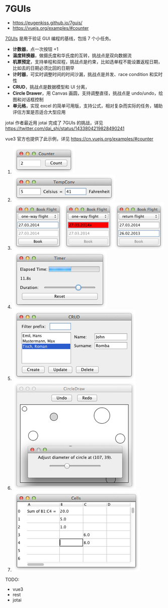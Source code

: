 # 7GUIs

- https://eugenkiss.github.io/7guis/
- https://vuejs.org/examples/#counter

[7GUIs](https://eugenkiss.github.io/7guis/) 是用于验证 GUI 编程的基线，包括 7 个小任务。

- **计数器**，点一次按钮 +1
- **温度转换器**，做摄氏度和华氏度的互转，挑战点是双向数据流
- **机票预定**，支持单程和双程，挑战点是约束，比如选单程不能设置返程日期，比如去的日期必须比回的日期早
- **计时器**，可实时调整时间的时间沙漏，挑战点是并发、race condition 和实时性
- **CRUD**，挑战点是数据模型和 UI 分离，
- **Circle Drawer**，用 Canvas 画圆，支持调整直径，挑战点是 undo/undo，绘图和对话框控制
- **单元格**，实现 excel 的简单可用版，支持公式，相对复杂而实际的任务，辅助评估方案是否适合大型应用

jotai 作者最近用 jotai 完成了 7GUIs 的挑战，详见 https://twitter.com/dai_shi/status/1433804219828490241

vue3 官方也提供了此示例，详见 https://cn.vuejs.org/examples/#counter

1. ![counter](./img/counter.png)
2. ![Temperature Converter](./img/tempconv.png)
3. ![Flight Booker](./img/bookflight.png)
4. ![Timer](./img/timer.png)
5. ![CRUD](./img/crud.png)
6. ![Circle Drawer](./img/circledraw.png)
7. ![Cells](./img/cells.png)

TODO:

- vue3
- rest
- jotai
